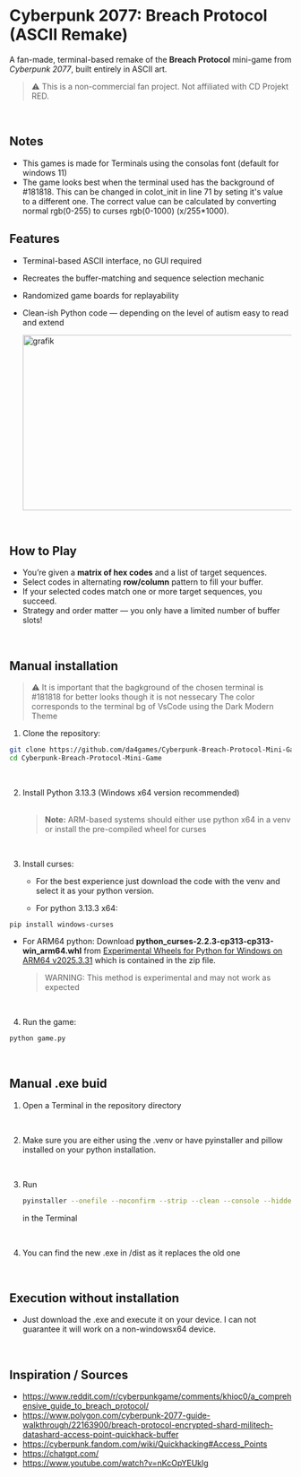 # Cyberpunk 2077: Breach Protocol (ASCII Remake)
A fan-made, terminal-based remake of the **Breach Protocol** mini-game from *Cyberpunk 2077*, built entirely in ASCII art.

> ⚠️ This is a non-commercial fan project. Not affiliated with CD Projekt RED.
<br>

## Notes
- This games is made for Terminals using the consolas font (default for windows 11)
- The game looks best when the terminal used has the background of #181818. This can be changed in colot_init in line 71 by seting it's value to a different one. The correct value can be calculated by converting normal rgb(0-255) to curses rgb(0-1000) (x/255*1000).

## Features
- Terminal-based ASCII interface, no GUI required
- Recreates the buffer-matching and sequence selection mechanic
- Randomized game boards for replayability
- Clean-ish Python code — depending on the level of autism easy to read and extend
  
  <img width="805" height="313" alt="grafik" src="https://github.com/user-attachments/assets/2acd72e5-622a-49ae-8e66-13abeb7fa527" />
<br>

## How to Play
- You’re given a **matrix of hex codes** and a list of target sequences.
- Select codes in alternating **row/column** pattern to fill your buffer.
- If your selected codes match one or more target sequences, you succeed.
- Strategy and order matter — you only have a limited number of buffer slots!
<br>

## Manual installation
> ⚠️ It is important that the bagkground of the chosen terminal is #181818 for better looks though it is not nessecary
> The color corresponds to the terminal bg of VsCode using the Dark Modern Theme

1. Clone the repository:
```bash
git clone https://github.com/da4games/Cyberpunk-Breach-Protocol-Mini-Game
cd Cyberpunk-Breach-Protocol-Mini-Game
```
<br>

2. Install Python 3.13.3 (Windows x64 version recommended)  <br><br>
   > **Note:** ARM-based systems should either use python x64 in a venv or install the pre-compiled wheel for curses  
<br>

3. Install curses:
   - For the best experience just download the code with the venv and select it as your python version.
     
   - For python 3.13.3 x64:
```console
pip install windows-curses
```
   - For ARM64 python:
      Download **python_curses-2.2.3-cp313-cp313-win_arm64.whl** from [Experimental Wheels for Python for Windows on ARM64 v2025.3.31](https://github.com/cgohlke/win_arm64-wheels/releases/tag/v2025.3.31) which is contained in the zip file.
     
     > WARNING: This method is experimental and may not work as expected
<br>
 
4. Run the game:
```bash
python game.py
```
<br>

## Manual .exe buid
1. Open a Terminal in the repository directory
<br>

2. Make sure you are either using the .venv or have pyinstaller and pillow installed on your python installation.
<br>

3. Run
   ```bash
   pyinstaller --onefile --noconfirm --strip --clean --console --hidden-import=windows-curses --icon=assets/icon.ico game.py
   ```
   in the Terminal
<br>

4. You can find the new .exe in /dist as it replaces the old one
<br>

## Execution without installation
- Just download the .exe and execute it on your device. I can not guarantee it will work on a non-windowsx64 device.
<br>

## Inspiration / Sources
- https://www.reddit.com/r/cyberpunkgame/comments/khioc0/a_comprehensive_guide_to_breach_protocol/
- https://www.polygon.com/cyberpunk-2077-guide-walkthrough/22163900/breach-protocol-encrypted-shard-militech-datashard-access-point-quickhack-buffer
- https://cyberpunk.fandom.com/wiki/Quickhacking#Access_Points
- https://chatgpt.com/
- https://www.youtube.com/watch?v=nKcOpYEUklg
